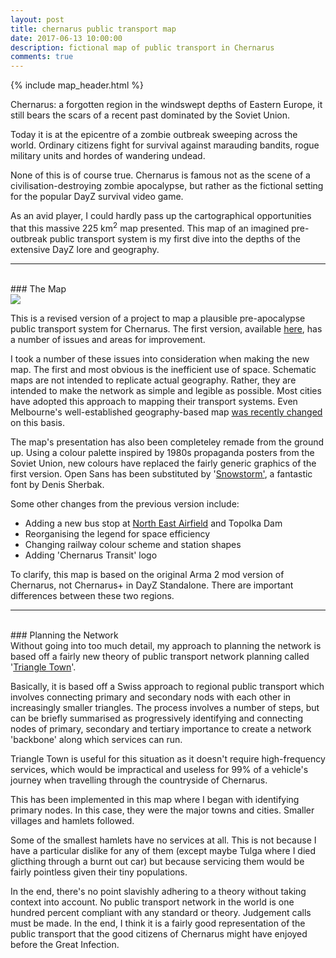 ```yaml
---
layout: post
title: chernarus public transport map
date: 2017-06-13 10:00:00
description: fictional map of public transport in Chernarus
comments: true
---
```

{% include map_header.html %}

<div class="img_row_map">
	<a href="{{ site.baseurl }}/img/maps/Chernarus_Schematic_Public_Transport_Map_V2.png><img class="col three" src="{{ site.baseurl }}/img/maps/Chernarus_Schematic_Public_Transport_Map_V2.png"></a>
</div>

Chernarus: a forgotten region in the windswept depths of Eastern Europe, it still bears the scars of a recent past dominated by the Soviet Union.

Today it is at the epicentre of a zombie outbreak sweeping across the world. Ordinary citizens fight for survival against marauding bandits, rogue military units and hordes of wandering undead.

None of this is of course true. Chernarus is famous not as the scene of a civilisation-destroying zombie apocalypse, but rather as the fictional setting for the popular DayZ survival video game.

As an avid player, I could hardly pass up the cartographical opportunities that this massive 225 km<sup>2</sup> map presented. This map of an imagined pre-outbreak public transport system is my first dive into the depths of the extensive DayZ lore and geography.

<hr>
<br/>
### The Map

<div class="img_row">
	<img class="col three" src="{{ site.baseurl }}/img/map_post_headers/1.png">
</div>

This is a revised version of a project to map a plausible pre-apocalypse public transport system for Chernarus. The first version, available <a href="https://philam.github.io/chernaruspublictransport/" target="_blank">here</a>, has a number of issues and areas for improvement.

I took a number of these issues into consideration when making the new map. The first and most obvious is the inefficient use of space. Schematic maps are not intended to replicate actual geography. Rather, they are intended to make the network as simple and legible as possible. Most cities have adopted this approach to mapping their transport systems. Even Melbourne's well-established geography-based map <a href="https://www.ptv.vic.gov.au/news-and-events/news/new-train-network-map-for-victoria/" target="_blank">was recently changed</a> on this basis.

The map's presentation has also been completeley remade from the ground up. Using a colour palette inspired by 1980s propaganda posters from the Soviet Union, new colours have replaced the fairly generic graphics of the first version. Open Sans has been substituted by '<a href="http://www.dafont.com/denis-sherbak.d2018" target="_blank">Snowstorm'</a>, a fantastic font by Denis Sherbak.

Some other changes from the previous version include:
<ul>
	<li>Adding a new bus stop at <a href="http://dayz.gamepedia.com/Mod:Krasnostav" target="_blank">North East Airfield</a> and Topolka Dam</li>
	<li>Reorganising the legend for space efficiency</li>
	<li>Changing railway colour scheme and station shapes</li>
	<li>Adding 'Chernarus Transit' logo</li>
</ul>

To clarify, this map is based on the original Arma 2 mod version of Chernarus, not Chernarus+ in DayZ Standalone. There are important differences between these two regions.

<hr>
<br/>
### Planning the Network
<br/ >
Without going into too much detail, my approach to planning the network is based off a fairly new theory of public transport network planning called '<a href="https://researchbank.rmit.edu.au/view/rmit:36096" target="_blank">Triangle Town</a>'.

Basically, it is based off a Swiss approach to regional public transport which involves connecting primary and secondary nods with each other in increasingly smaller triangles. The process involves a number of steps, but can be briefly summarised as progressively identifying and connecting nodes of primary, secondary and tertiary importance to create a network 'backbone' along which services can run.

Triangle Town is useful for this situation as it doesn't require high-frequency services, which would be impractical and useless for 99% of a vehicle's journey when travelling through the countryside of Chernarus.

This has been implemented in this map where I began with identifying primary nodes. In this case, they were the major towns and cities. Smaller villages and hamlets followed.

Some of the smallest hamlets have no services at all. This is not because I have a particular dislike for any of them (except maybe Tulga where I died glicthing through a burnt out car) but because servicing them would be fairly pointless given their tiny populations.

In the end, there's no point slavishly adhering to a theory without taking context into account. No public transport network in the world is one hundred percent compliant with any standard or theory. Judgement calls must be made. In the end, I think it is a fairly good representation of the public transport that the good citizens of Chernarus might have enjoyed before the Great Infection.